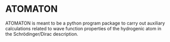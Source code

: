 # ATOMATON
ATOMATON is meant to be a python program package to carry out auxiliary calculations related to wave function properties of the hydrogenic atom in the Schrödinger/Dirac description.
